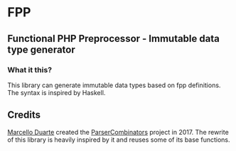 # FPP

## Functional PHP Preprocessor - Immutable data type generator 

### What it this?

This library can generate immutable data types based on fpp definitions. The syntax is inspired by Haskell.

## Credits

[Marcello Duarte](https://github.com/MarcelloDuarte/) created the [ParserCombinators](https://github.com/MarcelloDuarte/ParserCombinators/) project in 2017.
The rewrite of this library is heavily inspired by it and reuses some of its base functions.
